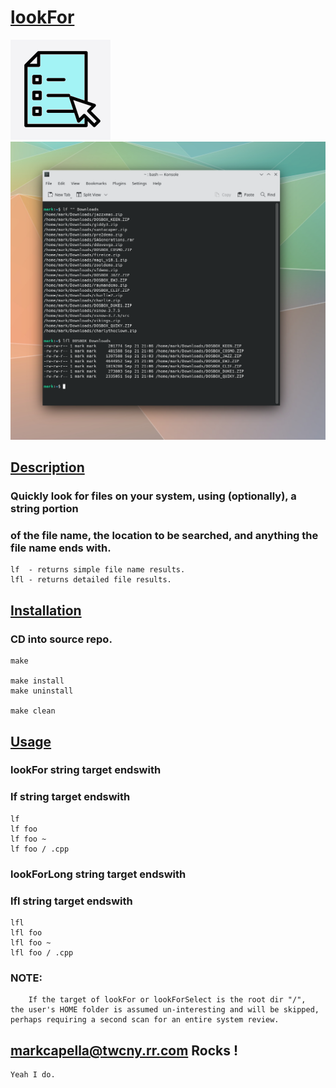 # <ins>lookFor</ins>

!['lookFor'](https://github.com/markcapella/lookFor/blob/main/assets/lookFor.png)
!['lookFor'](https://github.com/markcapella/lookFor/blob/main/assets/screenshot.png)

## <ins>Description</ins>

###    Quickly look for files on your system, using (optionally), a string portion
###    of the file name, the location to be searched, and anything the file name ends with.

    lf  - returns simple file name results.
    lfl - returns detailed file results.


## <ins>Installation</ins>

###    CD into source repo.

    make

    make install
    make uninstall

    make clean


## <ins>Usage</ins>

###    lookFor string target endswith
###    lf string target endswith

    lf
    lf foo
    lf foo ~
    lf foo / .cpp


###    lookForLong string target endswith
###    lfl string target endswith

    lfl
    lfl foo
    lfl foo ~
    lfl foo / .cpp


### NOTE:

        If the target of lookFor or lookForSelect is the root dir "/",
    the user's HOME folder is assumed un-interesting and will be skipped,
    perhaps requiring a second scan for an entire system review.


## markcapella@twcny.rr.com Rocks !

    Yeah I do.
